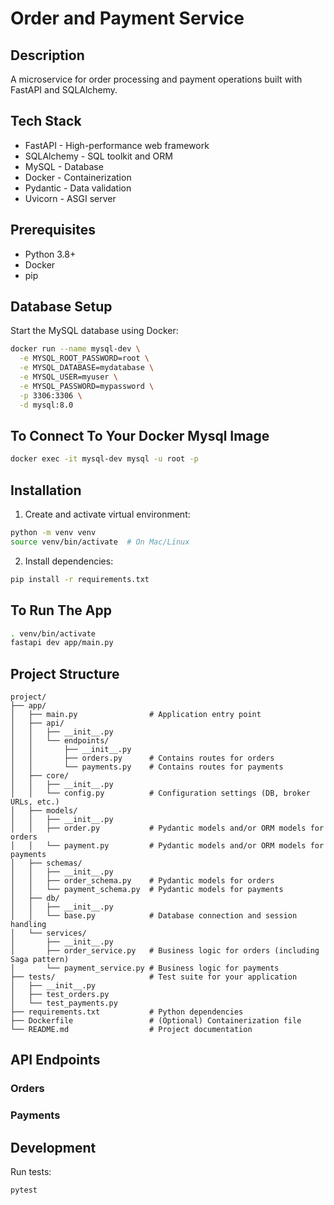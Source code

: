 # Order and Payment Service

## Description
A microservice for order processing and payment operations built with FastAPI and SQLAlchemy.

## Tech Stack
- FastAPI - High-performance web framework
- SQLAlchemy - SQL toolkit and ORM
- MySQL - Database
- Docker - Containerization
- Pydantic - Data validation
- Uvicorn - ASGI server

## Prerequisites
- Python 3.8+
- Docker
- pip

## Database Setup
Start the MySQL database using Docker:

```bash
docker run --name mysql-dev \
  -e MYSQL_ROOT_PASSWORD=root \
  -e MYSQL_DATABASE=mydatabase \
  -e MYSQL_USER=myuser \
  -e MYSQL_PASSWORD=mypassword \
  -p 3306:3306 \
  -d mysql:8.0
```
## To Connect To Your Docker Mysql Image
```bash
docker exec -it mysql-dev mysql -u root -p
```
## Installation

1. Create and activate virtual environment:
```bash
python -m venv venv
source venv/bin/activate  # On Mac/Linux
```

2. Install dependencies:
```bash
pip install -r requirements.txt
```
## To Run The App
```bash
. venv/bin/activate
fastapi dev app/main.py
```
## Project Structure
```
project/
├── app/
│   ├── main.py                # Application entry point
│   ├── api/
│   │   ├── __init__.py
│   │   └── endpoints/
│   │       ├── __init__.py
│   │       ├── orders.py      # Contains routes for orders
│   │       └── payments.py    # Contains routes for payments
│   ├── core/
│   │   ├── __init__.py
│   │   └── config.py          # Configuration settings (DB, broker URLs, etc.)
│   ├── models/
│   │   ├── __init__.py
│   │   ├── order.py           # Pydantic models and/or ORM models for orders
│   │   └── payment.py         # Pydantic models and/or ORM models for payments
│   ├── schemas/
│   │   ├── __init__.py
│   │   ├── order_schema.py    # Pydantic models for orders
│   │   └── payment_schema.py  # Pydantic models for payments
│   ├── db/
│   │   ├── __init__.py
│   │   └── base.py            # Database connection and session handling
│   └── services/
│       ├── __init__.py
│       ├── order_service.py   # Business logic for orders (including Saga pattern)
│       └── payment_service.py # Business logic for payments
├── tests/                     # Test suite for your application
│   ├── __init__.py
│   ├── test_orders.py
│   └── test_payments.py
├── requirements.txt           # Python dependencies
├── Dockerfile                 # (Optional) Containerization file
└── README.md                  # Project documentation

```

## API Endpoints

### Orders

### Payments


## Development

Run tests:
```bash
pytest
```